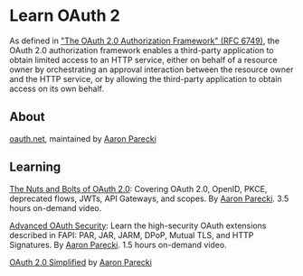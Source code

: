 # Learn OAuth 2

As defined in ["The OAuth 2.0 Authorization Framework" (RFC 6749)](https://datatracker.ietf.org/doc/html/rfc6749), the OAuth 2.0 authorization framework enables a third-party  application to obtain limited access to an HTTP service, either on behalf of a resource owner by orchestrating an approval interaction between the resource owner and the HTTP service, or by allowing the third-party application to obtain access on its own behalf.

## About

[oauth.net](https://oauth.ne), maintained by [Aaron Parecki](https://aaronparecki.com)

## Learning

[The Nuts and Bolts of OAuth 2.0](https://www.udemy.com/course/oauth-2-simplified/): Covering OAuth 2.0, OpenID, PKCE, deprecated flows, JWTs, API Gateways, and scopes. By [Aaron Parecki](https://www.udemy.com/user/aaron-parecki-2/). 3.5 hours on-demand video.

[Advanced OAuth Security](https://www.udemy.com/course/advanced-oauth-security/): Learn the high-security OAuth extensions described in FAPI: PAR, JAR, JARM, DPoP, Mutual TLS, and HTTP Signatures. By [Aaron Parecki](https://www.udemy.com/user/aaron-parecki-2/). 1.5 hours on-demand video. 

[OAuth 2.0 Simplified](https://www.oauth.com/) by [Aaron Parecki](https://aaronparecki.com)
